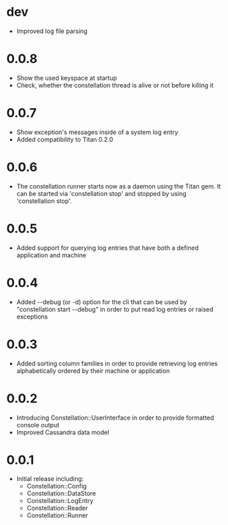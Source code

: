 dev
======

* Improved log file parsing

0.0.8
======

* Show the used keyspace at startup
* Check, whether the constellation thread is alive or not before killing it

0.0.7
======

* Show exception's messages inside of a system log entry
* Added compatibility to Titan 0.2.0

0.0.6
======

* The constellation runner starts now as a daemon using the Titan gem. It can be started via 'constellation stop' and stopped by using 'constellation stop'.

0.0.5
======

* Added support for querying log entries that have both a defined application and machine

0.0.4
======

* Added --debug (or -d) option for the cli that can be used by "constellation start --debug" in order to put read log entries or raised exceptions

0.0.3
======

* Added sorting column families in order to provide retrieving log entries alphabetically ordered by their machine or application

0.0.2
======

* Introducing Constellation::UserInterface in order to provide formatted console output
* Improved Cassandra data model

0.0.1
======

* Initial release including:
  * Constellation::Config
  * Constellation::DataStore
  * Constellation::LogEntry
  * Constellation::Reader
  * Constellation::Runner
